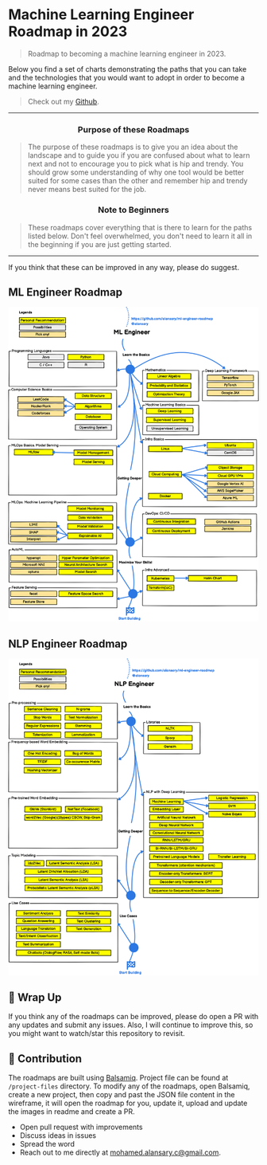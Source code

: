 # Machine Learning Engineer Roadmap in 2023

> Roadmap to becoming a machine learning engineer in 2023.

Below you find a set of charts demonstrating the paths that you can take and the technologies that you would want to adopt in order to become a machine learning engineer.

> Check out my [Github](https://github.com/alansary).

***

<h3 align="center"><strong>Purpose of these Roadmaps</strong></h3>

> The purpose of these roadmaps is to give you an idea about the landscape and to guide you if you are confused about what to learn next and not to encourage you to pick what is hip and trendy. You should grow some understanding of why one tool would be better suited for some cases than the other and remember hip and trendy never means best suited for the job.

<h3 align="center"><strong>Note to Beginners</strong></h3>

> These roadmaps cover everything that is there to learn for the paths listed below. Don't feel overwhelmed, you don't need to learn it all in the beginning if you are just getting started.

***

If you think that these can be improved in any way, please do suggest.

## ML Engineer Roadmap

![ML Engineer Roadmap](./img/ml-engineer-roadmap.png)

## NLP Engineer Roadmap

![NLP Engineer Roadmap](./img/nlp-engineer-roadmap.png)

## 🚦 Wrap Up

If you think any of the roadmaps can be improved, please do open a PR with any updates and submit any issues. Also, I will continue to improve this, so you might want to watch/star this repository to revisit.

## 🙌 Contribution

The roadmaps are built using [Balsamiq](https://balsamiq.com/products/mockups/). Project file can be found at `/project-files` directory. To modify any of the roadmaps, open Balsamiq, create a new project, then copy and past the JSON file content in the wireframe, it will open the roadmap for you, update it, upload and update the images in readme and create a PR.

- Open pull request with improvements
- Discuss ideas in issues
- Spread the word
- Reach out to me directly at mohamed.alansary.c@gmail.com.